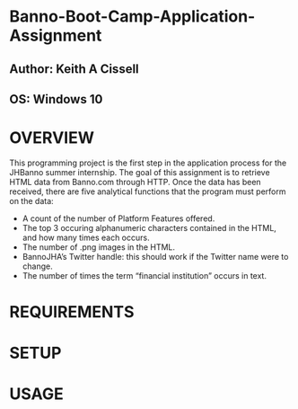 # Banno-Boot-Camp-Application-Assignment
## Author: Keith A Cissell
## OS: Windows 10

# OVERVIEW
This programming project is the first step in the application process for the JHBanno summer internship.
The goal of this assignment is to retrieve HTML data from Banno.com through HTTP. 
Once the data has been received, there are five analytical functions that the program must perform on the data:
- A count of the number of Platform Features offered.
- The top 3 occuring alphanumeric characters contained in the HTML, and how many times each occurs.
- The number of .png images in the HTML.
- BannoJHA’s Twitter handle: this should work if the Twitter name were to change.
- The number of times the term “financial institution” occurs in text.

# REQUIREMENTS

# SETUP

# USAGE
